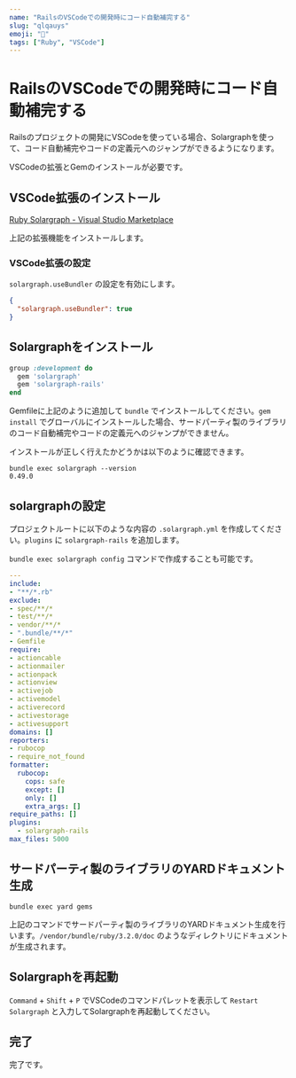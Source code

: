 ```yaml
---
name: "RailsのVSCodeでの開発時にコード自動補完する"
slug: "qlqauys"
emoji: "🚀"
tags: ["Ruby", "VSCode"]
---
```


# RailsのVSCodeでの開発時にコード自動補完する

Railsのプロジェクトの開発にVSCodeを使っている場合、Solargraphを使って、コード自動補完やコードの定義元へのジャンプができるようになります。

VSCodeの拡張とGemのインストールが必要です。

## VSCode拡張のインストール

[Ruby Solargraph - Visual Studio Marketplace](https://marketplace.visualstudio.com/items?itemName=castwide.solargraph)

上記の拡張機能をインストールします。

### VSCode拡張の設定

`solargraph.useBundler` の設定を有効にします。

```json
{
  "solargraph.useBundler": true
}
```

##  Solargraphをインストール

```ruby
group :development do
  gem 'solargraph'
  gem 'solargraph-rails'
end
```

Gemfileに上記のように追加して `bundle` でインストールしてください。`gem install` でグローバルにインストールした場合、サードパーティ製のライブラリのコード自動補完やコードの定義元へのジャンプができません。

インストールが正しく行えたかどうかは以下のように確認できます。

```
bundle exec solargraph --version
0.49.0
```

## solargraphの設定

プロジェクトルートに以下のような内容の `.solargraph.yml` を作成してください。`plugins` に `solargraph-rails` を追加します。

`bundle exec solargraph config` コマンドで作成することも可能です。

```yaml
---
include:
- "**/*.rb"
exclude:
- spec/**/*
- test/**/*
- vendor/**/*
- ".bundle/**/*"
- Gemfile
require:
- actioncable
- actionmailer
- actionpack
- actionview
- activejob
- activemodel
- activerecord
- activestorage
- activesupport
domains: []
reporters:
- rubocop
- require_not_found
formatter:
  rubocop:
    cops: safe
    except: []
    only: []
    extra_args: []
require_paths: []
plugins:
  - solargraph-rails
max_files: 5000
```

## サードパーティ製のライブラリのYARDドキュメント生成

```
bundle exec yard gems
```

上記のコマンドでサードパーティ製のライブラリのYARDドキュメント生成を行います。`/vendor/bundle/ruby/3.2.0/doc` のようなディレクトリにドキュメントが生成されます。

## Solargraphを再起動

`Command` + `Shift` + `P` でVSCodeのコマンドパレットを表示して `Restart Solargraph` と入力してSolargraphを再起動してください。

## 完了

完了です。
